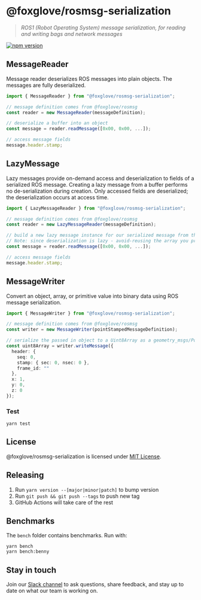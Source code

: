 # @foxglove/rosmsg-serialization

> _ROS1 (Robot Operating System) message serialization, for reading and writing bags and network messages_

[![npm version](https://img.shields.io/npm/v/@foxglove/rosmsg-serialization.svg?style=flat)](https://www.npmjs.com/package/@foxglove/rosmsg-serialization)

## MessageReader

Message reader deserializes ROS messages into plain objects. The messages are fully deserialized.

```typescript
import { MessageReader } from "@foxglove/rosmsg-serialization";

// message definition comes from @foxglove/rosmsg
const reader = new MessageReader(messageDefinition);

// deserialize a buffer into an object
const message = reader.readMessage([0x00, 0x00, ...]);

// access message fields
message.header.stamp;
```

## LazyMessage

Lazy messages provide on-demand access and deserialization to fields of a serialized ROS message. Creating
a lazy message from a buffer performs no de-serialization during creation. Only accessed fields are
deserialized; the deserialization occurs at access time.

```Typescript
import { LazyMessageReader } from "@foxglove/rosmsg-serialization";

// message definition comes from @foxglove/rosmsg
const reader = new LazyMessageReader(messageDefinition);

// build a new lazy message instance for our serialized message from the Uint8Array
// Note: since deserialization is lazy - avoid-reusing the array you provide for other messages
const message = reader.readMessage([0x00, 0x00, ...]);

// access message fields
message.header.stamp;
```

## MessageWriter

Convert an object, array, or primitive value into binary data using ROS message serialization.

```Typescript
import { MessageWriter } from "@foxglove/rosmsg-serialization";

// message definition comes from @foxglove/rosmsg
const writer = new MessageWriter(pointStampedMessageDefinition);

// serialize the passed in object to a Uint8Array as a geometry_msgs/PointStamped message
const uint8Array = writer.writeMessage({
  header: {
    seq: 0,
    stamp: { sec: 0, nsec: 0 },
    frame_id: ""
  },
  x: 1,
  y: 0,
  z: 0
});
```

### Test

`yarn test`

## License

@foxglove/rosmsg-serialization is licensed under [MIT License](https://opensource.org/licenses/MIT).

## Releasing

1. Run `yarn version --[major|minor|patch]` to bump version
2. Run `git push && git push --tags` to push new tag
3. GitHub Actions will take care of the rest

## Benchmarks

The `bench` folder contains benchmarks. Run with:

```
yarn bench
yarn bench:benny
```

## Stay in touch

Join our [Slack channel](https://foxglove.dev/join-slack) to ask questions, share feedback, and stay up to date on what our team is working on.
